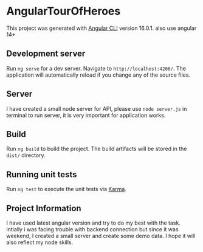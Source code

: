 # AngularTourOfHeroes

This project was generated with [Angular CLI](https://github.com/angular/angular-cli) version 16.0.1. also use angular 14+

## Development server

Run `ng serve` for a dev server. Navigate to `http://localhost:4200/`. The application will automatically reload if you change any of the source files.

## Server
I have created a small node server for API, please use `node server.js` in terminal to run server, it is very important for application works.

## Build

Run `ng build` to build the project. The build artifacts will be stored in the `dist/` directory.

## Running unit tests

Run `ng test` to execute the unit tests via [Karma](https://karma-runner.github.io).

## Project Information
I have used latest angular version and try to do my best with the task. intially i was facing trouble with backend connection but since it was weekend, I created a small server and create some demo data. I hope it will also reflect my node skills. 